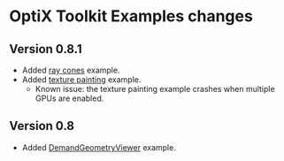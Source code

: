 # OptiX Toolkit Examples changes

## Version 0.8.1

* Added [ray cones](DemandLoading/RayCones) example.
* Added [texture painting](DemandLoading/TexturePainting) example.
  * Known issue: the texture painting example crashes when multiple GPUs are enabled.

## Version 0.8

* Added [DemandGeometryViewer](DemandLoading/DemandGeometryViewer) example.
